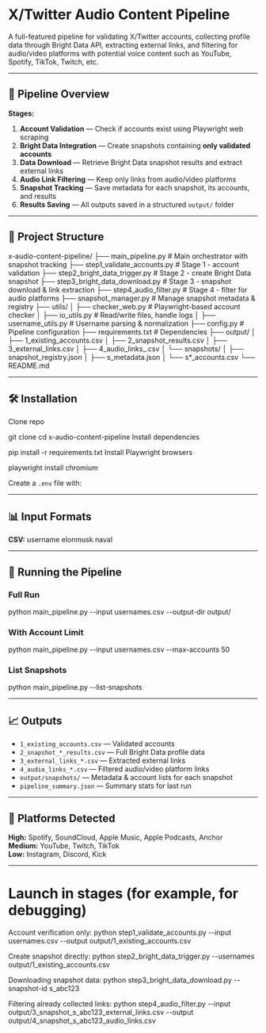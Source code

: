 # X/Twitter Audio Content Pipeline

A full-featured pipeline for validating X/Twitter accounts, collecting profile data through Bright Data API, extracting external links, and filtering for audio/video platforms with potential voice content such as YouTube, Spotify, TikTok, Twitch, etc.

---

## 📌 Pipeline Overview

**Stages:**
1. **Account Validation** — Check if accounts exist using Playwright web scraping  
2. **Bright Data Integration** — Create snapshots containing **only validated accounts**  
3. **Data Download** — Retrieve Bright Data snapshot results and extract external links  
4. **Audio Link Filtering** — Keep only links from audio/video platforms  
5. **Snapshot Tracking** — Save metadata for each snapshot, its accounts, and results  
6. **Results Saving** — All outputs saved in a structured `output/` folder

---

## 📂 Project Structure

x-audio-content-pipeline/
├── main_pipeline.py # Main orchestrator with snapshot tracking
├── step1_validate_accounts.py # Stage 1 - account validation
├── step2_bright_data_trigger.py # Stage 2 - create Bright Data snapshot
├── step3_bright_data_download.py # Stage 3 - snapshot download & link extraction
├── step4_audio_filter.py # Stage 4 - filter for audio platforms
├── snapshot_manager.py # Manage snapshot metadata & registry
├── utils/
│ ├── checker_web.py # Playwright-based account checker
│ ├── io_utils.py # Read/write files, handle logs
│ ├── username_utils.py # Username parsing & normalization
├── config.py # Pipeline configuration
├── requirements.txt # Dependencies
├── output/
│ ├── 1_existing_accounts.csv
│ ├── 2_snapshot_results.csv
│ ├── 3_external_links.csv
│ ├── 4_audio_links_.csv
│ └── snapshots/
│ ├── snapshot_registry.json
│ ├── s_metadata.json
│ └── s*_accounts.csv
└── README.md


---

## 🛠 Installation

Clone repo

git clone <your-repo-url>
cd x-audio-content-pipeline
Install dependencies

pip install -r requirements.txt
Install Playwright browsers

playwright install chromium


Create a `.env` file with:


---

## 📊 Input Formats

**CSV:**
username
elonmusk
naval

---

## 🚀 Running the Pipeline

### Full Run
python main_pipeline.py --input usernames.csv --output-dir output/


### With Account Limit
python main_pipeline.py --input usernames.csv --max-accounts 50


### List Snapshots
python main_pipeline.py --list-snapshots


---

## 📈 Outputs

- `1_existing_accounts.csv` — Validated accounts  
- `2_snapshot_*_results.csv` — Full Bright Data profile data  
- `3_external_links_*.csv` — Extracted external links  
- `4_audio_links_*.csv` — Filtered audio/video platform links  
- `output/snapshots/` — Metadata & account lists for each snapshot  
- `pipeline_summary.json` — Summary stats for last run  

---

## 🎵 Platforms Detected

**High:** Spotify, SoundCloud, Apple Music, Apple Podcasts, Anchor  
**Medium:** YouTube, Twitch, TikTok  
**Low:** Instagram, Discord, Kick

---

# Launch in stages (for example, for debugging)

Account verification only:
python step1_validate_accounts.py --input usernames.csv --output output/1_existing_accounts.csv

Create snapshot directly:
python step2_bright_data_trigger.py --usernames output/1_existing_accounts.csv

Downloading snapshot data:
python step3_bright_data_download.py --snapshot-id s_abc123

Filtering already collected links:
python step4_audio_filter.py --input output/3_snapshot_s_abc123_external_links.csv --output output/4_snapshot_s_abc123_audio_links.csv
